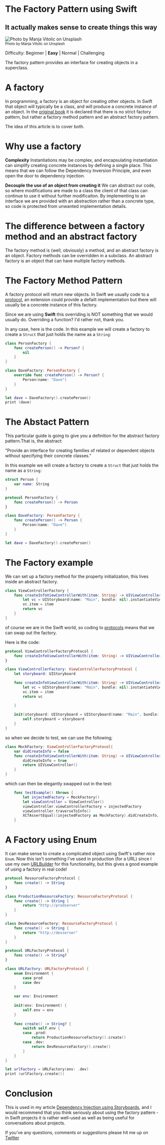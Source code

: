 # The Factory Pattern using Swift
## It actually makes sense to create things this way

![Photo by Manja Vitolic on Unsplash](Images/photo-1514888286974-6c03e2ca1dba.jpeg)<br/>
<sub>Photo by Manja Vitolic on Unsplash<sub>

Difficulty: Beginner | **Easy** | Normal | Challenging

The factory pattern provides an interface for creating objects in a superclass.

# A factory
In programming, a factory is an object for creating other objects. In Swift that object will typically be a class, and will produce a concrete instance of an object. In the [original book](https://en.wikipedia.org/wiki/Design_Patterns) it is declared that there is no strict factory pattern, but rather a factory method pattern and an abstract factory pattern.

The idea of this article is to cover both.

# Why use a factory
**Complexity**
Instantiations may be complex, and encapsulating instantiation can simplify creating concrete instances by defining a single place. This means that we can follow the Dependency Inversion Principle, and even open the door to dependency injection.

**Decouple the use of an object from creating it**
We can abstract our code, so where modifications are made to a class the client of that class can continue to use it without further modificaiton. By implementing to an interface we are provided with an abstraction rather than a concrete type, so code is protected from unwanted implementation details.

# The difference between a factory method and an abstract factory
The factory method is (well, obviously) a method, and an abstract factory is an object. Factory methods can be overridden in a subclass. An abstract factory is an object that can have multiple factory methods.

# The Factory Method Pattern 
A factory protocol will return new objects. In Swift we usually code to a [protocol](https://medium.com/@stevenpcurtis.sc/protocols-in-swift-f46c31283b18), an extension could provide a defailt implementation but there will usually be a concrete instance of this factory.

Since we are using **Swift** this overriding is NOT something that we would usually do. Overriding a function? I'd rather not, thank you.

In any case, here is the code. In this example we will create a factory to create a `Struct` that just holds the name as a `String`:


```swift
class PersonFactory {
    func createPerson() -> Person? {
        nil
    }
}

class DaveFactory: PersonFactory {
    override func createPerson() -> Person? {
        Person(name: "Dave")
    }
}

let dave = DaveFactory().createPerson()
print (dave)
```

# The Abstact Pattern
This particular guide is going to give you a definition for the abstract factory pattern.That is, the abstract:

"Provide an interface for creating families of related or dependent objects without specifying their concrete classes."

In this example we will create a factory to create a `Struct` that just holds the name as a `String`:

```swift
struct Person {
    var name: String
}

protocol PersonFactory {
    func createPerson() -> Person
}

class DaveFactory: PersonFactory {
    func createPerson() -> Person {
        Person(name: "Dave")
    }
}

let dave = DaveFactory().createPerson()
```

# The Factory example
We can set up a factory method for the property initialization, this lives inside an abstract factory.

```swift
class ViewControllerFactory {
    func createInfoViewControllerWith(item: String) -> UIViewController {
        let vc = UIStoryboard(name: "Main", bundle: nil).instantiateViewController(withIdentifier: "InfoViewController") as! InformationViewController
        vc.item = item
        return vc
    }
}
```

of course we are in the Swift world, so coding to [protocols](https://medium.com/@stevenpcurtis.sc/protocols-in-swift-f46c31283b18) means that we can swap out the factory.

Here is the code:

```swift
protocol ViewControllerFactoryProtocol {
    func createInfoViewControllerWith(item: String) -> UIViewController
}

class ViewControllerFactory: ViewControllerFactoryProtocol {
    let storyboard: UIStoryboard

    func createInfoViewControllerWith(item: String) -> UIViewController {
        let vc = UIStoryboard(name: "Main", bundle: nil).instantiateViewController(withIdentifier: "InfoViewController") as! InformationViewController
        vc.item = item
        return vc

    }
    
    init(storyboard: UIStoryboard = UIStoryboard(name: "Main", bundle: nil)) {
        self.storyboard = storyboard
    }
}
```

so when we decide to test, we can use the following;

```swift
class MockFactory: ViewControllerFactoryProtocol{
    var didCreateInfo = false
    func createInfoViewControllerWith(item: String) -> UIViewController {
        didCreateInfo = true
        return UIViewController()
    }
}
```

which can then be elegantly swapped out in the test:

```swift
    func testExample() throws {
        let injectedFactory = MockFactory()
        let viewController = ViewController()
        viewController.viewControllerFactory = injectedFactory
        viewController.traverseToInfo()
        XCTAssertEqual((injectedFactory as MockFactory).didCreateInfo, true)
    }
```

# A Factory using Enum
It can make sense to create a complicated object using Swift's rather nice `Enum`. Now this isn't something I've used in production (for a URL) since I use my own [URLBuilder](https://medium.com/swlh/building-urls-in-swift-51f21240c537) for this functionality, but this gives a good example of using a factory in real code! 

```swift
protocol ResourceFactoryProtocol {
    func create() -> String
}

class ProductionResourceFactory: ResourceFactoryProtocol {
    func create() -> String {
        return "http://prodserver"
    }
}

class DevResourceFactory: ResourceFactoryProtocol {
    func create() -> String {
        return "http://devserver"
    }
}

protocol URLFactoryProtocol {
    func create() -> String?
}

class URLFactory: URLFactoryProtocol {
    enum Environment {
        case prod
        case dev
    }
    
    var env: Environment
    
    init(env: Environment) {
        self.env = env
    }
    
    func create() -> String? {
        switch self.env {
        case .prod:
            return ProductionResourceFactory().create()
        case .dev:
            return DevResourceFactory().create()
        }
    }
}

let urlFactory = URLFactory(env: .dev)
print (urlFactory.create())
```

# Conclusion

This is used in my article [Dependency Injection using Storyboards](https://github.com/stevencurtis/SwiftCoding/DIStoryboards), and I would recommend that you think seriously about using the factory pattern - in Swift projects it is rather well-used as well as being useful for conversations about projects.

 If you've any questions, comments or suggestions please hit me up on [Twitter](https://twitter.com/stevenpcurtis) 
